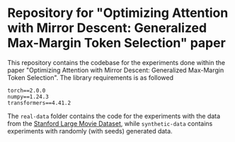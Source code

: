 # Repository for "Optimizing Attention with Mirror Descent: Generalized Max-Margin Token Selection" paper

This repository contains the codebase for the experiments done within the paper "Optimizing Attention with Mirror Descent: Generalized Max-Margin Token Selection". The library requirements is as followed
```
torch==2.0.0
numpy==1.24.3
transformers==4.41.2
```

The `real-data` folder contains the code for the experiments with the data from the [Stanford Large Movie Dataset](https://ai.stanford.edu/~amaas/data/sentiment/), while `synthetic-data` contains experiments with randomly (with seeds) generated data.
